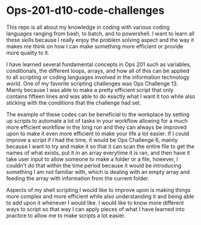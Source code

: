 # Ops-201-d10-code-challenges
This repo is all about my knowledge in coding with various coding languages ranging from bash, to batch, and to powershell. I want to learn all these skills because I really enjoy the problem solving aspect and the way it makes me think on how I can make something more efficient or provide more quality to it.

I have learned several fundamental concepts in Ops 201 such as variables, conditionals, the different loops, arrays, and how all of this can be applied to all scripting or coding languages involved in the information technology world. One of my favorite scripting challenges was Ops Challenge 13. Mainly because I was able to make a pretty efficient script that only contains fifteen lines and was able to do exactly what I want it too while also sticking with the conditions that the challenge had set.

The example of these codes can be beneficial to the workplace by setting up scripts to automate a lot of tasks in your workflow allowing for a much more efficient workflow in the long run and they can always be improved upon to make it even more efficient to make your life a lot easier. If I could improve a script if I had the time, it would be Ops Challenge 6, mainly because I want to try and make it so that it can scan the entire file to get the names of what exists, put it in an array everytime it is ran, and then have it take user input to allow someone to make a folder or a file, however, I couldn't do that within the time period because it would be introducing something I am not familiar with, which is dealing with an empty array and feeding the array with information from the current folder.

Aspects of my shell scripting I would like to improve upon is making things more complex and more efficient while also understanding it and being able to add upon it whenever I would like. I would like to know more different ways to script so that way I can apply pieces of what I have learned into practice to allow me to make scripts a lot easier.
